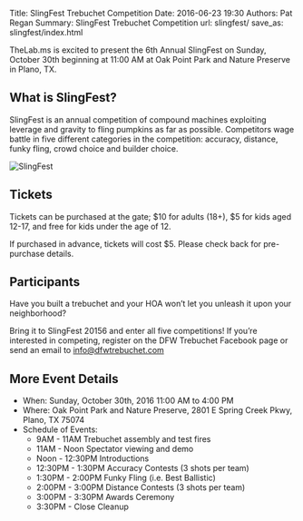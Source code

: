 Title: SlingFest Trebuchet Competition
Date: 2016-06-23 19:30
Authors: Pat Regan
Summary: SlingFest Trebuchet Competition
url: slingfest/
save_as: slingfest/index.html

TheLab.ms is excited to present the 6th Annual SlingFest on Sunday, October 30th beginning at 11:00 AM at Oak Point Park and Nature Preserve in Plano, TX.

## What is SlingFest?

SlingFest is an annual competition of compound machines exploiting leverage and gravity to fling pumpkins as far as possible. 
Competitors wage battle in five different categories in the competition: accuracy, distance, funky fling, crowd choice and builder choice.

![SlingFest]({filename}/images/SlingFest1.jpg)

## Tickets

Tickets can be purchased at the gate; $10 for adults (18+), $5 for kids aged 12-17, and free for kids under the age of 12. 

If purchased in advance, tickets will cost $5. Please check back for pre-purchase details.

## Participants

Have you built a trebuchet and your HOA won’t let you unleash it upon your neighborhood? 

Bring it to SlingFest 20156 and enter all five competitions!  If you’re interested in competing, register on the DFW Trebuchet Facebook page or send an email to info@dfwtrebuchet.com

## More Event Details

* When: Sunday, October 30th, 2016 11:00 AM to 4:00 PM
* Where: Oak Point Park and Nature Preserve, 2801 E Spring Creek Pkwy, Plano, TX 75074
* Schedule of Events: 
  * 9AM - 11AM Trebuchet assembly and test fires
  * 11AM - Noon Spectator viewing and demo
  * Noon - 12:30PM Introductions
  * 12:30PM - 1:30PM Accuracy Contests (3 shots per team)
  * 1:30PM - 2:00PM Funky Fling (i.e. Best Ballistic)
  * 2:00PM - 3:00PM Distance Contests (3 shots per team)
  * 3:00PM - 3:30PM Awards Ceremony
  * 3:30PM - Close Cleanup

